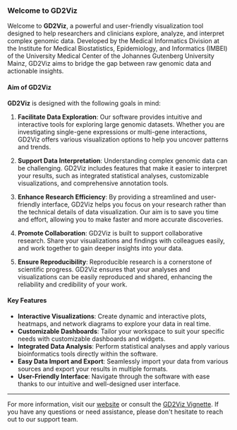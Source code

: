 ### Welcome to GD2Viz

Welcome to **GD2Viz**, a powerful and user-friendly visualization tool designed to help researchers and clinicians explore, analyze, and interpret complex genomic data. Developed by the Medical Informatics Division at the Institute for Medical Biostatistics, Epidemiology, and Informatics (IMBEI) of the University Medical Center of the Johannes Gutenberg University Mainz, GD2Viz aims to bridge the gap between raw genomic data and actionable insights.

#### Aim of GD2Viz

**GD2Viz** is designed with the following goals in mind:

1. **Facilitate Data Exploration**: Our software provides intuitive and interactive tools for exploring large genomic datasets. Whether you are investigating single-gene expressions or multi-gene interactions, GD2Viz offers various visualization options to help you uncover patterns and trends.

2. **Support Data Interpretation**: Understanding complex genomic data can be challenging. GD2Viz includes features that make it easier to interpret your results, such as integrated statistical analyses, customizable visualizations, and comprehensive annotation tools.

3. **Enhance Research Efficiency**: By providing a streamlined and user-friendly interface, GD2Viz helps you focus on your research rather than the technical details of data visualization. Our aim is to save you time and effort, allowing you to make faster and more accurate discoveries.

4. **Promote Collaboration**: GD2Viz is built to support collaborative research. Share your visualizations and findings with colleagues easily, and work together to gain deeper insights into your data.

5. **Ensure Reproducibility**: Reproducible research is a cornerstone of scientific progress. GD2Viz ensures that your analyses and visualizations can be easily reproduced and shared, enhancing the reliability and credibility of your work.

#### Key Features

- **Interactive Visualizations**: Create dynamic and interactive plots, heatmaps, and network diagrams to explore your data in real time.
- **Customizable Dashboards**: Tailor your workspace to suit your specific needs with customizable dashboards and widgets.
- **Integrated Data Analysis**: Perform statistical analyses and apply various bioinformatics tools directly within the software.
- **Easy Data Import and Export**: Seamlessly import your data from various sources and export your results in multiple formats.
- **User-Friendly Interface**: Navigate through the software with ease thanks to our intuitive and well-designed user interface.

---

For more information, visit our [website](http://www.unimedizin-mainz.de/imbei) or consult the [GD2Viz Vignette](#). If you have any questions or need assistance, please don't hesitate to reach out to our support team.